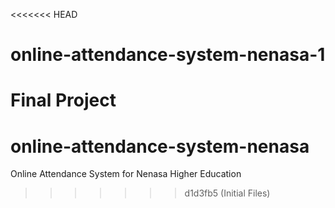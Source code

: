 <<<<<<< HEAD
# online-attendance-system-nenasa-1
Final Project
=======
# online-attendance-system-nenasa
Online Attendance System for Nenasa Higher Education
>>>>>>> d1d3fb5 (Initial Files)

